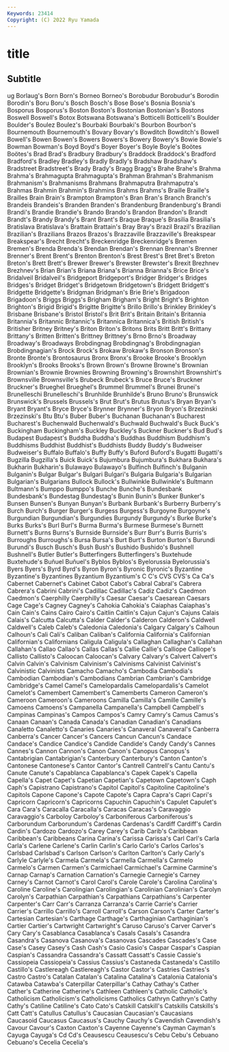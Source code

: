 ```yaml
---
Keywords: 23414
Copyright: (C) 2022 Ryu Yamada
---
```



# title

## Subtitle
ug Borlaug's Born Born's Borneo Borneo's Borobudur Borobudur's
Borodin Borodin's Boru Boru's Bosch Bosch's Bose Bose's Bosnia Bosnia's
Bosporus Bosporus's Boston Boston's Bostonian Bostonian's Bostons Boswell Boswell's Botox
Botswana Botswana's Botticelli Botticelli's Boulder Boulder's Boulez Boulez's Bourbaki Bourbaki's
Bourbon Bourbon's Bournemouth Bournemouth's Bovary Bovary's Bowditch Bowditch's Bowell Bowell's
Bowen Bowen's Bowers Bowers's Bowery Bowery's Bowie Bowie's Bowman Bowman's
Boyd Boyd's Boyer Boyer's Boyle Boyle's Boötes Boötes's Brad Brad's
Bradbury Bradbury's Braddock Braddock's Bradford Bradford's Bradley Bradley's Bradly Bradly's
Bradshaw Bradshaw's Bradstreet Bradstreet's Brady Brady's Bragg Bragg's Brahe Brahe's
Brahma Brahma's Brahmagupta Brahmagupta's Brahman Brahman's Brahmanism Brahmanism's Brahmanisms Brahmans
Brahmaputra Brahmaputra's Brahmas Brahmin Brahmin's Brahmins Brahms Brahms's Braille Braille's
Brailles Brain Brain's Brampton Brampton's Bran Bran's Branch Branch's Brandeis
Brandeis's Branden Branden's Brandenburg Brandenburg's Brandi Brandi's Brandie Brandie's Brando
Brando's Brandon Brandon's Brandt Brandt's Brandy Brandy's Brant Brant's Braque
Braque's Brasilia Brasilia's Bratislava Bratislava's Brattain Brattain's Bray Bray's Brazil
Brazil's Brazilian Brazilian's Brazilians Brazos Brazos's Brazzaville Brazzaville's Breakspear Breakspear's
Brecht Brecht's Breckenridge Breckenridge's Bremen Bremen's Brenda Brenda's Brendan Brendan's
Brennan Brennan's Brenner Brenner's Brent Brent's Brenton Brenton's Brest Brest's
Bret Bret's Breton Breton's Brett Brett's Brewer Brewer's Brewster Brewster's
Brexit Brezhnev Brezhnev's Brian Brian's Briana Briana's Brianna Brianna's Brice
Brice's Bridalveil Bridalveil's Bridgeport Bridgeport's Bridger Bridger's Bridges Bridges's Bridget
Bridget's Bridgetown Bridgetown's Bridgett Bridgett's Bridgette Bridgette's Bridgman Bridgman's Brie
Brie's Brigadoon Brigadoon's Briggs Briggs's Brigham Brigham's Bright Bright's Brighton
Brighton's Brigid Brigid's Brigitte Brigitte's Brillo Brillo's Brinkley Brinkley's Brisbane
Brisbane's Bristol Bristol's Brit Brit's Britain Britain's Britannia Britannia's Britannic
Britannic's Britannica Britannica's British British's Britisher Britney Britney's Briton Briton's
Britons Brits Britt Britt's Brittany Brittany's Britten Britten's Brittney Brittney's
Brno Brno's Broadway Broadway's Broadways Brobdingnag Brobdingnag's Brobdingnagian Brobdingnagian's Brock
Brock's Brokaw Brokaw's Bronson Bronson's Bronte Bronte's Brontosaurus Bronx Bronx's
Brooke Brooke's Brooklyn Brooklyn's Brooks Brooks's Brown Brown's Browne Browne's
Brownian Brownian's Brownie Brownies Browning Browning's Brownshirt Brownshirt's Brownsville Brownsville's
Brubeck Brubeck's Bruce Bruce's Bruckner Bruckner's Brueghel Brueghel's Brummel Brummel's
Brunei Brunei's Brunelleschi Brunelleschi's Brunhilde Brunhilde's Bruno Bruno's Brunswick Brunswick's
Brussels Brussels's Brut Brut's Brutus Brutus's Bryan Bryan's Bryant Bryant's
Bryce Bryce's Brynner Brynner's Bryon Bryon's Brzezinski Brzezinski's Btu Btu's
Buber Buber's Buchanan Buchanan's Bucharest Bucharest's Buchenwald Buchenwald's Buchwald Buchwald's
Buck Buck's Buckingham Buckingham's Buckley Buckley's Buckner Buckner's Bud Bud's
Budapest Budapest's Buddha Buddha's Buddhas Buddhism Buddhism's Buddhisms Buddhist Buddhist's
Buddhists Buddy Buddy's Budweiser Budweiser's Buffalo Buffalo's Buffy Buffy's Buford
Buford's Bugatti Bugatti's Bugzilla Bugzilla's Buick Buick's Bujumbura Bujumbura's Bukhara
Bukhara's Bukharin Bukharin's Bulawayo Bulawayo's Bulfinch Bulfinch's Bulganin Bulganin's Bulgar
Bulgar's Bulgari Bulgari's Bulgaria Bulgaria's Bulgarian Bulgarian's Bulgarians Bullock Bullock's
Bullwinkle Bullwinkle's Bultmann Bultmann's Bumppo Bumppo's Bunche Bunche's Bundesbank Bundesbank's
Bundestag Bundestag's Bunin Bunin's Bunker Bunker's Bunsen Bunsen's Bunyan Bunyan's
Burbank Burbank's Burberry Burberry's Burch Burch's Burger Burger's Burgess Burgess's
Burgoyne Burgoyne's Burgundian Burgundian's Burgundies Burgundy Burgundy's Burke Burke's Burks
Burks's Burl Burl's Burma Burma's Burmese Burmese's Burnett Burnett's Burns
Burns's Burnside Burnside's Burr Burr's Burris Burris's Burroughs Burroughs's Bursa
Bursa's Burt Burt's Burton Burton's Burundi Burundi's Busch Busch's Bush
Bush's Bushido Bushido's Bushnell Bushnell's Butler Butler's Butterfingers Butterfingers's Buxtehude
Buxtehude's Buñuel Buñuel's Byblos Byblos's Byelorussia Byelorussia's Byers Byers's Byrd
Byrd's Byron Byron's Byronic Byronic's Byzantine Byzantine's Byzantines Byzantium Byzantium's
C C's CVS CVS's Ca Ca's Cabernet Cabernet's Cabinet Cabot
Cabot's Cabral Cabral's Cabrera Cabrera's Cabrini Cabrini's Cadillac Cadillac's Cadiz
Cadiz's Caedmon Caedmon's Caerphilly Caerphilly's Caesar Caesar's Caesarean Caesars Cage
Cage's Cagney Cagney's Cahokia Cahokia's Caiaphas Caiaphas's Cain Cain's Cains
Cairo Cairo's Caitlin Caitlin's Cajun Cajun's Cajuns Calais Calais's Calcutta
Calcutta's Calder Calder's Calderon Calderon's Caldwell Caldwell's Caleb Caleb's Caledonia
Caledonia's Calgary Calgary's Calhoun Calhoun's Cali Cali's Caliban Caliban's California
California's Californian Californian's Californians Caligula Caligula's Callaghan Callaghan's Callahan Callahan's
Callao Callao's Callas Callas's Callie Callie's Calliope Calliope's Callisto Callisto's
Caloocan Caloocan's Calvary Calvary's Calvert Calvert's Calvin Calvin's Calvinism Calvinism's
Calvinisms Calvinist Calvinist's Calvinistic Calvinists Camacho Camacho's Cambodia Cambodia's Cambodian
Cambodian's Cambodians Cambrian Cambrian's Cambridge Cambridge's Camel Camel's Camelopardalis Camelopardalis's
Camelot Camelot's Camembert Camembert's Camemberts Cameron Cameron's Cameroon Cameroon's Cameroons
Camilla Camilla's Camille Camille's Camoens Camoens's Campanella Campanella's Campbell Campbell's
Campinas Campinas's Campos Campos's Camry Camry's Camus Camus's Canaan Canaan's
Canada Canada's Canadian Canadian's Canadians Canaletto Canaletto's Canaries Canaries's Canaveral
Canaveral's Canberra Canberra's Cancer Cancer's Cancers Cancun Cancun's Candace Candace's
Candice Candice's Candide Candide's Candy Candy's Cannes Cannes's Cannon Cannon's
Canon Canon's Canopus Canopus's Cantabrigian Cantabrigian's Canterbury Canterbury's Canton Canton's
Cantonese Cantonese's Cantor Cantor's Cantrell Cantrell's Cantu Cantu's Canute Canute's
Capablanca Capablanca's Capek Capek's Capella Capella's Capet Capet's Capetian Capetian's
Capetown Capetown's Caph Caph's Capistrano Capistrano's Capitol Capitol's Capitoline Capitoline's
Capitols Capone Capone's Capote Capote's Capra Capra's Capri Capri's Capricorn
Capricorn's Capricorns Capuchin Capuchin's Capulet Capulet's Cara Cara's Caracalla Caracalla's
Caracas Caracas's Caravaggio Caravaggio's Carboloy Carboloy's Carboniferous Carboniferous's Carborundum Carborundum's
Cardenas Cardenas's Cardiff Cardiff's Cardin Cardin's Cardozo Cardozo's Carey Carey's
Carib Carib's Caribbean Caribbean's Caribbeans Carina Carina's Carissa Carissa's Carl
Carl's Carla Carla's Carlene Carlene's Carlin Carlin's Carlo Carlo's Carlos
Carlos's Carlsbad Carlsbad's Carlson Carlson's Carlton Carlton's Carly Carly's Carlyle
Carlyle's Carmela Carmela's Carmella Carmella's Carmelo Carmelo's Carmen Carmen's Carmichael
Carmichael's Carmine Carmine's Carnap Carnap's Carnation Carnation's Carnegie Carnegie's Carney
Carney's Carnot Carnot's Carol Carol's Carole Carole's Carolina Carolina's Caroline
Caroline's Carolingian Carolingian's Carolinian Carolinian's Carolyn Carolyn's Carpathian Carpathian's Carpathians
Carpathians's Carpenter Carpenter's Carr Carr's Carranza Carranza's Carrie Carrie's Carrier
Carrier's Carrillo Carrillo's Carroll Carroll's Carson Carson's Carter Carter's Cartesian
Cartesian's Carthage Carthage's Carthaginian Carthaginian's Cartier Cartier's Cartwright Cartwright's Caruso
Caruso's Carver Carver's Cary Cary's Casablanca Casablanca's Casals Casals's Casandra
Casandra's Casanova Casanova's Casanovas Cascades Cascades's Case Case's Casey Casey's
Cash Cash's Casio Casio's Caspar Caspar's Caspian Caspian's Cassandra Cassandra's
Cassatt Cassatt's Cassie Cassie's Cassiopeia Cassiopeia's Cassius Cassius's Castaneda Castaneda's
Castillo Castillo's Castlereagh Castlereagh's Castor Castor's Castries Castries's Castro Castro's
Catalan Catalan's Catalina Catalina's Catalonia Catalonia's Catawba Catawba's Caterpillar Caterpillar's
Cathay Cathay's Cather Cather's Catherine Catherine's Cathleen Cathleen's Catholic Catholic's
Catholicism Catholicism's Catholicisms Catholics Cathryn Cathryn's Cathy Cathy's Catiline Catiline's
Cato Cato's Catskill Catskill's Catskills Catskills's Catt Catt's Catullus Catullus's
Caucasian Caucasian's Caucasians Caucasoid Caucasus Caucasus's Cauchy Cauchy's Cavendish Cavendish's
Cavour Cavour's Caxton Caxton's Cayenne Cayenne's Cayman Cayman's Cayuga Cayuga's
Cd Cd's Ceausescu Ceausescu's Cebu Cebu's Cebuano Cebuano's Cecelia Cecelia's
